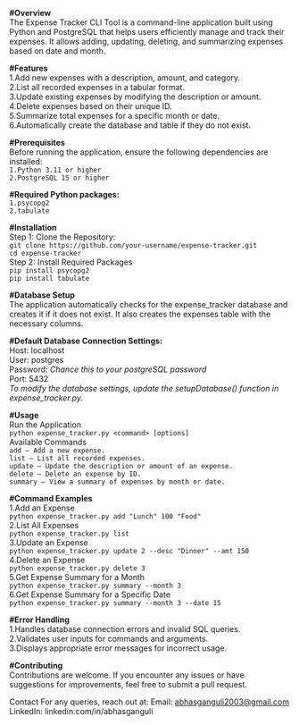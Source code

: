 **#Overview**  
The Expense Tracker CLI Tool is a command-line application built using Python and PostgreSQL that helps users efficiently manage and track their expenses. It allows adding, updating, deleting, and summarizing expenses based on date and month.

**#Features**  
1.Add new expenses with a description, amount, and category.  
2.List all recorded expenses in a tabular format.  
3.Update existing expenses by modifying the description or amount.  
4.Delete expenses based on their unique ID.  
5.Summarize total expenses for a specific month or date.  
6.Automatically create the database and table if they do not exist.  

**#Prerequisites**  
Before running the application, ensure the following dependencies are installed:  
`1.Python 3.11 or higher`  
`2.PostgreSQL 15 or higher`  

**#Required Python packages:**  
`1.psycopg2`  
`2.tabulate`  

**#Installation**  
Step 1: Clone the Repository:   
    `git clone https://github.com/your-username/expense-tracker.git`  
    `cd expense-tracker`  
Step 2: Install Required Packages  
    `pip install psycopg2`  
    `pip install tabulate`  
  
**#Database Setup**  
The application automatically checks for the expense_tracker database and creates it if it does not exist. It also creates the expenses table with the necessary columns.  

**#Default Database Connection Settings:**  
Host: localhost  
User: postgres  
Password: *Chance this to your postgreSQL password*  
Port: 5432  
*To modify the database settings, update the setupDatabase() function in expense_tracker.py.*  

**#Usage**  
Run the Application  
    `python expense_tracker.py <command> [options]`  
Available Commands  
    `add – Add a new expense.`  
    `list – List all recorded expenses.`  
    `update – Update the description or amount of an expense.`  
    `delete – Delete an expense by ID.`  
    `summary – View a summary of expenses by month or date.`  

**#Command Examples**  
1.Add an Expense  
    `python expense_tracker.py add "Lunch" 100 "Food"`  
2.List All Expenses  
    `python expense_tracker.py list`  
3.Update an Expense  
    `python expense_tracker.py update 2 --desc "Dinner" --amt 150`  
4.Delete an Expense  
    `python expense_tracker.py delete 3`  
5.Get Expense Summary for a Month  
    `python expense_tracker.py summary --month 3`  
6.Get Expense Summary for a Specific Date  
    `python expense_tracker.py summary --month 3 --date 15`  

**#Error Handling**  
1.Handles database connection errors and invalid SQL queries.  
2.Validates user inputs for commands and arguments.  
3.Displays appropriate error messages for incorrect usage.  

**#Contributing**  
Contributions are welcome. If you encounter any issues or have suggestions for improvements, feel free to submit a pull request.

Contact
For any queries, reach out at:
Email: abhasganguli2003@gmail.com
LinkedIn: linkedin.com/in/abhasganguli
